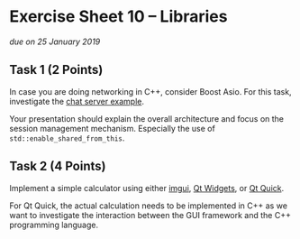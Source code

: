 # Exercise Sheet 10 – Libraries

*due on 25 January 2019*

## Task 1 (2 Points)

In case you are doing networking in C++, consider Boost Asio.
For this task, investigate the [chat server example](https://www.boost.org/doc/libs/1_66_0/doc/html/boost_asio/example/cpp11/chat).

Your presentation should explain the overall architecture and focus on the session management mechanism.
Especially the use of `std::enable_shared_from_this`.

## Task 2 (4 Points)

Implement a simple calculator using either [imgui], [Qt Widgets], or [Qt Quick].

[imgui]: https://github.com/ocornut/imgui
[Qt Widgets]: https://doc.qt.io/qt-5/qtwidgets-index.html
[Qt Quick]: https://doc.qt.io/qt-5/qtquick-index.html

For Qt Quick, the actual calculation needs to be implemented in C++ as we want to investigate the interaction between the GUI framework and the C++ programming language.
